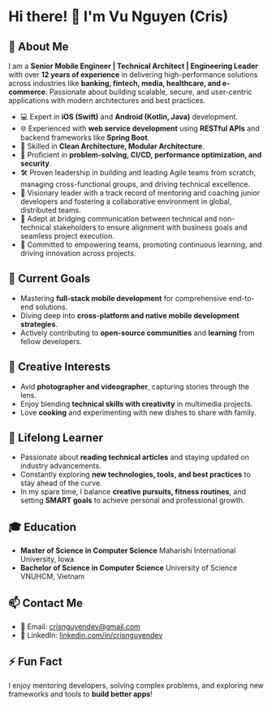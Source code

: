 # Hi there! 👋 I'm Vu Nguyen (Cris)

## 🚀 About Me
I am a **Senior Mobile Engineer | Technical Architect | Engineering Leader** with over **12 years of experience** in delivering high-performance solutions across industries like **banking, fintech, media, healthcare, and e-commerce**. Passionate about building scalable, secure, and user-centric applications with modern architectures and best practices.

- 💻 Expert in **iOS (Swift)** and **Android (Kotlin, Java)** development.
- 🌐 Experienced with **web service development** using **RESTful APIs** and backend frameworks like **Spring Boot**.
- 🌟 Skilled in **Clean Architecture, Modular Architecture**.
- 🔧 Proficient in **problem-solving, CI/CD, performance optimization, and security**.
- 🛠️ Proven leadership in building and leading Agile teams from scratch, managing cross-functional groups, and driving technical excellence.
- 🚀 Visionary leader with a track record of mentoring and coaching junior developers and fostering a collaborative environment in global, distributed teams.
- 🤝 Adept at bridging communication between technical and non-technical stakeholders to ensure alignment with business goals and seamless project execution.
- 🌱 Committed to empowering teams, promoting continuous learning, and driving innovation across projects.

## 🎯 Current Goals
- Mastering **full-stack mobile development** for comprehensive end-to-end solutions.
- Diving deep into **cross-platform and native mobile development strategies**.
- Actively contributing to **open-source communities** and **learning** from fellow developers.

## 📸 Creative Interests
- Avid **photographer and videographer**, capturing stories through the lens.
- Enjoy blending **technical skills with creativity** in multimedia projects.
- Love **cooking** and experimenting with new dishes to share with family.

## 📰 Lifelong Learner
- Passionate about **reading technical articles** and staying updated on industry advancements.
- Constantly exploring **new technologies, tools, and best practices** to stay ahead of the curve.
- In my spare time, I balance **creative pursuits, fitness routines**, and setting **SMART goals** to achieve personal and professional growth.

## 🎓 Education
- **Master of Science in Computer Science** 
  Maharishi International University, Iowa
- **Bachelor of Science in Computer Science**
  University of Science VNUHCM, Vietnam

## 📫 Contact Me
- 📧 Email: [crisnguyendev@gmail.com](mailto:crisnguyendev@gmail.com)
- 💼 LinkedIn: [linkedin.com/in/crisnguyendev](https://www.linkedin.com/in/crisnguyendev/)

## ⚡ Fun Fact
I enjoy mentoring developers, solving complex problems, and exploring new frameworks and tools to **build better apps**!

